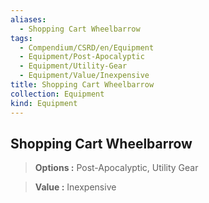 ```yaml
---
aliases:
  - Shopping Cart Wheelbarrow
tags:
  - Compendium/CSRD/en/Equipment
  - Equipment/Post-Apocalyptic
  - Equipment/Utility-Gear
  - Equipment/Value/Inexpensive
title: Shopping Cart Wheelbarrow
collection: Equipment
kind: Equipment
---
```

## Shopping Cart Wheelbarrow    
    
>    
> **Options :** Post-Apocalyptic, Utility Gear    
> **Value :** Inexpensive